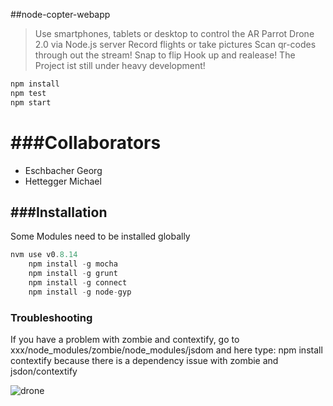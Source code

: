 ##node-copter-webapp

>Use smartphones, tablets or desktop to control the AR Parrot Drone 2.0 via Node.js server
>Record flights or take pictures
>Scan qr-codes through out the stream!
>Snap to flip
>Hook up and realease!
>The Project ist still under heavy development!

```javascript
npm install
npm test
npm start
```

###Collaborators
======
- Eschbacher Georg
- Hettegger Michael

###Installation
--------

Some Modules need to be installed globally
```javascript
nvm use v0.8.14
	npm install -g mocha
	npm install -g grunt
	npm install -g connect
	npm install -g node-gyp
```

### Troubleshooting
If you have a problem with zombie and contextify, go to 
	xxx/node_modules/zombie/node_modules/jsdom
and here type:
	npm install contextify
because there is a dependency issue with zombie and jsdon/contextify

![drone](http://multimediatechnology.at/~fhs33718/upload/Foto.png)



